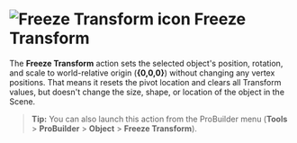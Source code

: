 # ![Freeze Transform icon](images/icons/Freeze_Transform.png) Freeze Transform

The __Freeze Transform__ action sets the selected object's position, rotation, and scale to world-relative origin (**{0,0,0}**) without changing any vertex positions. That means it resets the pivot location and clears all Transform values, but doesn't change the size, shape, or location of the object in the Scene.

> **Tip:** You can also launch this action from the ProBuilder menu (**Tools** > **ProBuilder** > **Object** > **Freeze Transform**).
